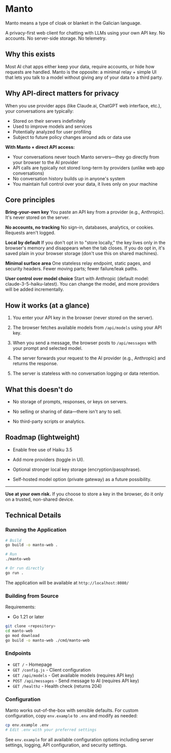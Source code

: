 # Manto

Manto means a type of cloak or blanket in the Galician language.

A privacy-first web client for chatting with LLMs using your own API key.
No accounts. No server-side storage. No telemetry.

## Why this exists

Most AI chat apps either keep your data, require accounts, or hide how requests are handled. Manto is the opposite: a minimal relay + simple UI that lets you talk to a model without giving any of your data to a third party.

## Why API-direct matters for privacy

When you use provider apps (like Claude.ai, ChatGPT web interface, etc.), your conversations are typically:

- Stored on their servers indefinitely
- Used to improve models and services
- Potentially analyzed for user profiling
- Subject to future policy changes around ads or data use

**With Manto + direct API access:**

- Your conversations never touch Manto servers—they go directly from your browser to the AI provider
- API calls are typically not stored long-term by providers (unlike web app conversations)
- No conversation history builds up in anyone's system
- You maintain full control over your data, it lives only on your machine

## Core principles

**Bring-your-own key**
You paste an API key from a provider (e.g., Anthropic). It's never stored on the server.

**No accounts, no tracking**
No sign-in, databases, analytics, or cookies. Requests aren't logged.

**Local by default**
If you don't opt in to "store locally," the key lives only in the browser's memory and disappears when the tab closes.
If you do opt in, it's saved plain in your browser storage (don't use this on shared machines).

**Minimal surface area**
One stateless relay endpoint, static pages, and security headers. Fewer moving parts; fewer failure/leak paths.

**User control over model choice**
Start with Anthropic (default model: claude-3-5-haiku-latest). You can change the model, and more providers will be added incrementally.

## How it works (at a glance)

1. You enter your API key in the browser (never stored on the server).

2. The browser fetches available models from `/api/models` using your API key.

3. When you send a message, the browser posts to `/api/messages` with your prompt and selected model.

4. The server forwards your request to the AI provider (e.g., Anthropic) and returns the response.

5. The server is stateless with no conversation logging or data retention.

## What this doesn't do

- No storage of prompts, responses, or keys on servers.

- No selling or sharing of data—there isn't any to sell.

- No third-party scripts or analytics.

## Roadmap (lightweight)

- Enable free use of Haiku 3.5

- Add more providers (toggle in UI).

- Optional stronger local key storage (encryption/passphrase).

- Self-hosted model option (private gateway) as a future possibility.

---

**Use at your own risk.** If you choose to store a key in the browser, do it only on a trusted, non-shared device.

## Technical Details

### Running the Application

```bash
# Build
go build -o manto-web .

# Run
./manto-web

# Or run directly
go run .
```

The application will be available at `http://localhost:8080/`

### Building from Source

Requirements:

- Go 1.21 or later

```bash
git clone <repository>
cd manto-web
go mod download
go build -o manto-web ./cmd/manto-web
```

### Endpoints

- `GET /` - Homepage
- `GET /config.js` - Client configuration
- `GET /api/models` - Get available models (requires API key)
- `POST /api/messages` - Send message to AI (requires API key)
- `GET /healthz` - Health check (returns 204)

### Configuration

Manto works out-of-the-box with sensible defaults. For custom configuration, copy `env.example` to `.env` and modify as needed:

```bash
cp env.example .env
# Edit .env with your preferred settings
```

See `env.example` for all available configuration options including server settings, logging, API configuration, and security settings.

